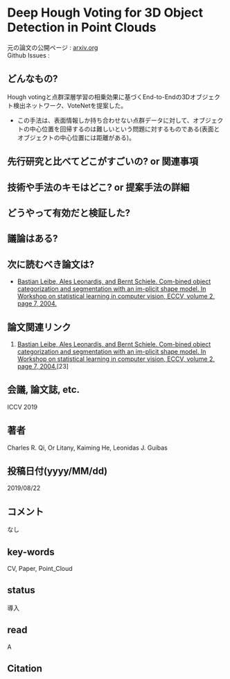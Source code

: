 # Deep Hough Voting for 3D Object Detection in Point Clouds

元の論文の公開ページ : [arxiv.org](https://arxiv.org/pdf/1904.09664.pdf)  
Github Issues : []()  

## どんなもの?
Hough votingと点群深層学習の相乗効果に基づくEnd-to-Endの3Dオブジェクト検出ネットワーク、VoteNetを提案した。
- この手法は、表面情報しか持ち合わせない点群データに対して、オブジェクトの中心位置を回帰するのは難しいという問題に対するものである(表面とオブジェクトの中心位置には距離がある)。

## 先行研究と比べてどこがすごいの? or 関連事項

## 技術や手法のキモはどこ? or 提案手法の詳細

## どうやって有効だと検証した?

## 議論はある?

## 次に読むべき論文は?
- [Bastian Leibe, Ales Leonardis, and Bernt Schiele. Com-bined object categorization and segmentation with an im-plicit shape model. In Workshop on statistical learning in computer vision, ECCV, volume 2, page 7, 2004.](http://citeseerx.ist.psu.edu/viewdoc/download;jsessionid=C4B976C55B6422942D4EFF94736A484F?doi=10.1.1.5.6272&rep=rep1&type=pdf)

## 論文関連リンク
1. [Bastian Leibe, Ales Leonardis, and Bernt Schiele. Com-bined object categorization and segmentation with an im-plicit shape model. In Workshop on statistical learning in computer vision, ECCV, volume 2, page 7, 2004.](http://citeseerx.ist.psu.edu/viewdoc/download;jsessionid=C4B976C55B6422942D4EFF94736A484F?doi=10.1.1.5.6272&rep=rep1&type=pdf)[23]

## 会議, 論文誌, etc.
ICCV 2019

## 著者
Charles R. Qi, Or Litany, Kaiming He, Leonidas J. Guibas

## 投稿日付(yyyy/MM/dd)
2019/08/22

## コメント
なし

## key-words
CV, Paper, Point_Cloud

## status
導入

## read
A

## Citation
